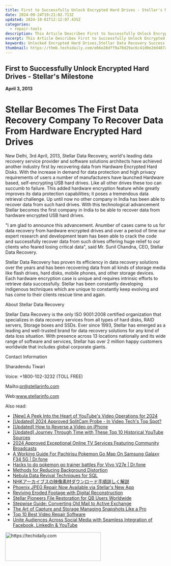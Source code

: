 ```yaml
---
title: First to Successfully Unlock Encrypted Hard Drives - Stellar's Milestone
date: 2024-09-24T19:21:02.713Z
updated: 2024-10-01T12:12:07.435Z
categories:
  - repair-tools
description: This Article Describes First to Successfully Unlock Encrypted Hard Drives - Stellar's Milestone
excerpt: This Article Describes First to Successfully Unlock Encrypted Hard Drives - Stellar's Milestone
keywords: Unlocked Encrypted Hard Drives,Stellar Data Recovery Success,Encrypted Drive Solutions,Advanced Encryption Unlocking,Hard Drive Recovery Leader,Data Retrieval Experts,Cutting-Edge Encryption Services
thumbnail: https://thmb.techidaily.com/e66e28dff9a78d29ac6c41d0e2dd487a7c339d734ca57b3143f21e9c629c5f8e.jpg
---
```


## First to Successfully Unlock Encrypted Hard Drives - Stellar's Milestone

**April 3, 2013**

# **Stellar Becomes The First Data Recovery Company To Recover Data From Hardware Encrypted Hard Drives**

New Delhi, 3rd April, 2013, Stellar Data Recovery, world's leading data recovery service provider and software solutions architects have achieved another industry first by recovering data from Hardware Encrypted Hard Disks. With the increase in demand for data protection and high privacy requirements of users a number of manufacturers have launched Hardware based, self-encrypting USB hard drives. Like all other drives these too can succumb to failure. This added hardware encryption feature while greatly improves its data protection capabilities; it poses a tremendous data retrieval challenge. Up until now no other company in India has been able to recover data from such hard drives. With this technological advancement Stellar becomes the first company in India to be able to recover data from hardware encrypted USB hard drives.

 "I am glad to announce this advancement. Anumber of cases came to us for data recovery from hardware encrypted drives and over a period of time our expert research and development team has been able to crack the code and successfully recover data from such drives offering huge relief to our clients who feared losing critical data", said Mr. Sunil Chandna, CEO, Stellar Data Recovery.

 Stellar Data Recovery has proven its efficiency in data recovery solutions over the years and has been recovering data from all kinds of storage media like flash drives, hard disks, mobile phones, and other storage devices. Each hardware encryption case is unique and requires intrinsic efforts to retrieve data successfully. Stellar has been constantly developing indigenous techniques which are unique to constantly keep evolving and has come to their clients rescue time and again.

About Stellar Data Recovery

 Stellar Data Recovery is the only ISO 9001:2008 certified organization that specializes in data recovery services from all types of hard disks, RAID servers, Storage boxes and SSDs. Ever since 1993, Stellar has emerged as a leading and well-trusted brand for data recovery solutions for any kind of data loss situation. With presence across 13 locations nationally and its wide range of software and services, Stellar has over 2 million happy customers worldwide that includes global corporate giants.

Contact Information

Sharadendu Tiwari

Voice: +1800-102-3232 (TOLL FREE)

 Mailto:pr@stellarinfo.com

 Web:www.stellarinfo.com

<ins class="adsbygoogle"
     style="display:block"
     data-ad-format="autorelaxed"
     data-ad-client="ca-pub-7571918770474297"
     data-ad-slot="1223367746"></ins>

<ins class="adsbygoogle"
     style="display:block"
     data-ad-client="ca-pub-7571918770474297"
     data-ad-slot="8358498916"
     data-ad-format="auto"
     data-full-width-responsive="true"></ins>

<span class="atpl-alsoreadstyle">Also read:</span>
<div><ul>
<li><a href="https://youtube-lab.techidaily.com/-peek-into-the-heart-of-youtubes-video-operations-for-2024/"><u>[New] A Peek Into the Heart of YouTube's Video Operations for 2024</u></a></li>
<li><a href="https://digital-screen-recording.techidaily.com/updated-2024-approved-splitcam-probe-in-video-techs-top-spot/"><u>[Updated] 2024 Approved SplitCam Probe - In Video Tech's Top Spot?</u></a></li>
<li><a href="https://some-techniques.techidaily.com/updated-how-to-reverse-a-video-on-iphone/"><u>[Updated] How to Reverse a Video on iPhone</u></a></li>
<li><a href="https://facebook-video-footage.techidaily.com/updated-journey-through-time-with-these-top-10-historical-youtube-sources/"><u>[Updated] Journey Through Time with These Top 10 Historical YouTube Sources</u></a></li>
<li><a href="https://fox-links.techidaily.com/2024-approved-exceptional-online-tv-services-featuring-community-broadcasts/"><u>2024 Approved Exceptional Online TV Services Featuring Community Broadcasts</u></a></li>
<li><a href="https://change-location.techidaily.com/a-working-guide-for-pachirisu-pokemon-go-map-on-samsung-galaxy-f34-5g-drfone-by-drfone-virtual-android/"><u>A Working Guide For Pachirisu Pokemon Go Map On Samsung Galaxy F34 5G | Dr.fone</u></a></li>
<li><a href="https://change-location.techidaily.com/hacks-to-do-pokemon-go-trainer-battles-for-vivo-v27e-drfone-by-drfone-virtual-android/"><u>Hacks to do pokemon go trainer battles For Vivo V27e | Dr.fone</u></a></li>
<li><a href="https://data-wizards.techidaily.com/methods-for-reducing-background-distortion/"><u>Methods for Reducing Background Distortion</u></a></li>
<li><a href="https://data-wizards.techidaily.com/nebula-data-revival-techniques-for-sql/"><u>Nebula Data Revival Techniques for SQL</u></a></li>
<li><a href="https://win-able.techidaily.com/1726029879365-nhk/"><u>NHKアーカイブスの映像素材ダウンロード手順詳しく解説</u></a></li>
<li><a href="https://data-wizards.techidaily.com/phoenix-jpeg-repair-now-available-via-stellars-new-app/"><u>Phoenix JPEG Repair Now Available via Stellar's New App</u></a></li>
<li><a href="https://data-wizards.techidaily.com/reviving-eroded-footage-with-digital-reconstruction/"><u>Reviving Eroded Footage with Digital Reconstruction</u></a></li>
<li><a href="https://data-wizards.techidaily.com/stellar-pioneers-file-restoration-for-qb-users-worldwide/"><u>Stellar Pioneers File Restoration for QB Users Worldwide</u></a></li>
<li><a href="https://data-wizards.techidaily.com/stepwise-guide-converting-old-mail-to-active-exchange/"><u>Stepwise Guide: Converting Old Mail to Active Exchange</u></a></li>
<li><a href="https://tiktok-clips.techidaily.com/the-art-of-capture-and-storage-managing-snapshots-like-a-pro/"><u>The Art of Capture and Storage Managing Snapshots Like a Pro</u></a></li>
<li><a href="https://data-wizards.techidaily.com/top-10-best-video-repair-software/"><u>Top 10 Best Video Repair Software</u></a></li>
<li><a href="https://data-wizards.techidaily.com/unite-audiences-across-social-media-with-seamless-integration-of-facebook-linkedin-and-youtube/"><u>Unite Audiences Across Social Media with Seamless Integration of Facebook, LinkedIn & YouTube</u></a></li>
</ul></div>

<!-- affiliate ads begin -->
<a href="https://aligracehair.sjv.io/c/5597632/2016129/19272" target="_top" id="2016129">
  <img src="//a.impactradius-go.com/display-ad/19272-2016129" border="0" alt="https://techidaily.com" width="300" height="90"/>
</a>
<img height="0" width="0" src="https://aligracehair.sjv.io/i/5597632/2016129/19272" style="position:absolute;visibility:hidden;" border="0" />
<!-- affiliate ads end -->

